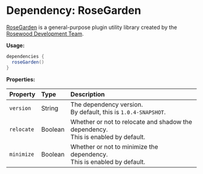 # Dependency: RoseGarden

[RoseGarden](https://github.com/Rosewood-Development/RoseGarden) is a general-purpose plugin utility library created by the [Rosewood Development Team](https://github.com/Rosewood-Development).



**Usage:**

```groovy
dependencies {
  roseGarden()
}
```

**Properties:**

| Property   | Type    | Description                                                  |
| :--------- | :------ | :----------------------------------------------------------- |
| `version`  | String  | The dependency version.<br />By default, this is `1.0.4-SNAPSHOT`. |
| `relocate` | Boolean | Whether or not to relocate and shadow the dependency.<br />This is enabled by default. |
| `minimize` | Boolean | Whether or not to minimize the dependency.<br />This is enabled by default. |
